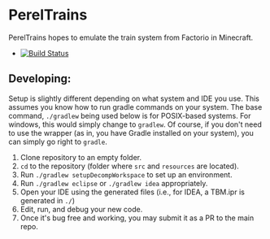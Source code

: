 PerelTrains
==========
PerelTrains hopes to emulate the train system from Factorio in Minecraft.
- [![Build Status](https://travis-ci.org/TechShroom/PerelTrains.svg?branch=master)](https://travis-ci.org/TechShroom/PerelTrains)

Developing:
----------
Setup is slightly different depending on what system and IDE you use.
This assumes you know how to run gradle commands on your system.
The base command, `./gradlew` being used below is for POSIX-based systems. For windows, this would simply change to `gradlew`.
Of course, if you don't need to use the wrapper (as in, you have Gradle installed on your system), you can simply go right to `gradle`.


1. Clone repository to an empty folder.
2. `cd` to the repository (folder where `src` and `resources` are located).
3. Run `./gradlew setupDecompWorkspace` to set up an environment.
4. Run `./gradlew eclipse` or `./gradlew idea` appropriately.
5. Open your IDE using the generated files (i.e., for IDEA, a TBM.ipr is generated in `./`)
6. Edit, run, and debug your new code.
7. Once it's bug free and working, you may submit it as a PR to the main repo.
